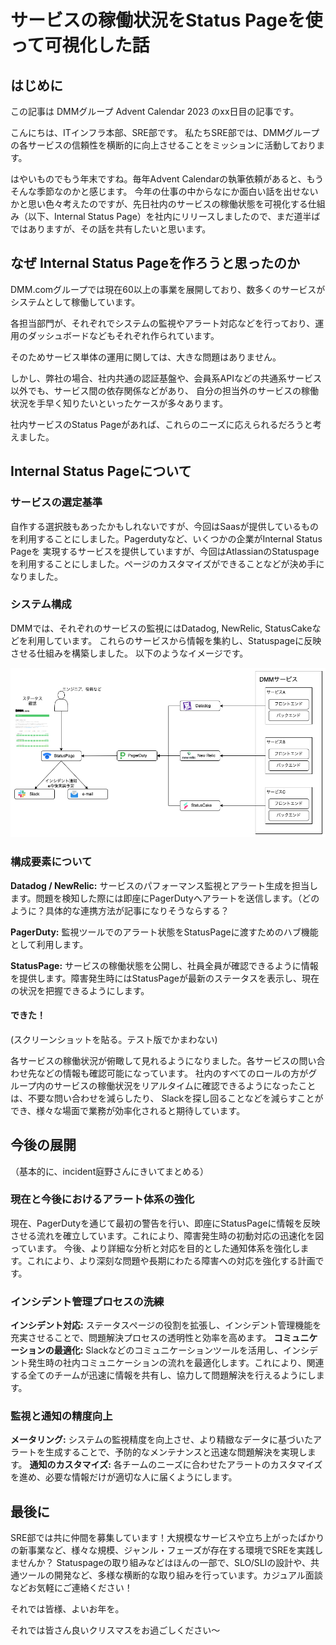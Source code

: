 # サービスの稼働状況をStatus Pageを使って可視化した話

## はじめに
この記事は DMMグループ Advent Calendar 2023 のxx日目の記事です。

こんにちは、ITインフラ本部、SRE部です。
私たちSRE部では、DMMグループの各サービスの信頼性を横断的に向上させることをミッションに活動しております。

はやいものでもう年末ですね。毎年Advent Calendarの執筆依頼があると、もうそんな季節なのかと感じます。
今年の仕事の中からなにか面白い話を出せないかと思い色々考えたのですが、先日社内のサービスの稼働状態を可視化する仕組み（以下、Internal Status Page）を社内にリリースしましたので、まだ道半ばではありますが、その話を共有したいと思います。

## なぜ Internal Status Pageを作ろうと思ったのか
DMM.comグループでは現在60以上の事業を展開しており、数多くのサービスがシステムとして稼働しています。

各担当部門が、それぞれでシステムの監視やアラート対応などを行っており、運用のダッシュボードなどもそれぞれ作られています。

そのためサービス単体の運用に関しては、大きな問題はありません。

しかし、弊社の場合、社内共通の認証基盤や、会員系APIなどの共通系サービス以外でも、サービス間の依存関係などがあり、
自分の担当外のサービスの稼働状況を手早く知りたいといったケースが多々あります。

社内サービスのStatus Pageがあれば、これらのニーズに応えられるだろうと考えました。

## Internal Status Pageについて

### サービスの選定基準
自作する選択肢もあったかもしれないですが、今回はSaasが提供しているものを利用することにしました。Pagerdutyなど、いくつかの企業がInternal Status Pageを
実現するサービスを提供していますが、今回はAtlassianのStatuspageを利用することにしました。ページのカスタマイズができることなどが決め手になりました。

### システム構成

DMMでは、それぞれのサービスの監視にはDatadog, NewRelic, StatusCakeなどを利用しています。
これらのサービスから情報を集約し、Statuspageに反映させる仕組みを構築しました。 以下のようなイメージです。

![Internal Status Page](img/system_overview.png)

### 構成要素について

**Datadog / NewRelic:** サービスのパフォーマンス監視とアラート生成を担当します。問題を検知した際には即座にPagerDutyへアラートを送信します。（どのように？具体的な連携方法が記事になりそうならする？

**PagerDuty:** 監視ツールでのアラート状態をStatusPageに渡すためのハブ機能として利用します。

**StatusPage:** サービスの稼働状態を公開し、社員全員が確認できるように情報を提供します。障害発生時にはStatusPageが最新のステータスを表示し、現在の状況を把握できるようにします。


#### できた！

(スクリーンショットを貼る。テスト版でかまわない)

各サービスの稼働状況が俯瞰して見れるようになりました。各サービスの問い合わせ先などの情報も確認可能になっています。
社内のすべてのロールの方がグループ内のサービスの稼働状況をリアルタイムに確認できるようになったことは、不要な問い合わせを減らしたり、
Slackを探し回ることなどを減らすことができ、様々な場面で業務が効率化されると期待しています。

## 今後の展開

（基本的に、incident庭野さんにきいてまとめる）


### 現在と今後におけるアラート体系の強化

現在、PagerDutyを通じて最初の警告を行い、即座にStatusPageに情報を反映させる流れを確立しています。これにより、障害発生時の初動対応の迅速化を図っています。
今後、より詳細な分析と対応を目的とした通知体系を強化します。これにより、より深刻な問題や長期にわたる障害への対応を強化する計画です。

### インシデント管理プロセスの洗練

**インシデント対応:** ステータスページの役割を拡張し、インシデント管理機能を充実させることで、問題解決プロセスの透明性と効率を高めます。
**コミュニケーションの最適化:** Slackなどのコミュニケーションツールを活用し、インシデント発生時の社内コミュニケーションの流れを最適化します。これにより、関連する全てのチームが迅速に情報を共有し、協力して問題解決を行えるようにします。

### 監視と通知の精度向上

**メータリング:** システムの監視精度を向上させ、より精緻なデータに基づいたアラートを生成することで、予防的なメンテナンスと迅速な問題解決を実現します。
**通知のカスタマイズ:** 各チームのニーズに合わせたアラートのカスタマイズを進め、必要な情報だけが適切な人に届くようにします。

## 最後に
SRE部では共に仲間を募集しています！大規模なサービスや立ち上がったばかりの新事業など、様々な規模、ジャンル・フェーズが存在する環境でSREを実践しませんか？
Statuspageの取り組みなどはほんの一部で、SLO/SLIの設計や、共通ツールの開発など、多様な横断的な取り組みを行っています。カジュアル面談などお気軽にご連絡ください！

それでは皆様、よいお年を。




それでは皆さん良いクリスマスをお過ごしください〜



